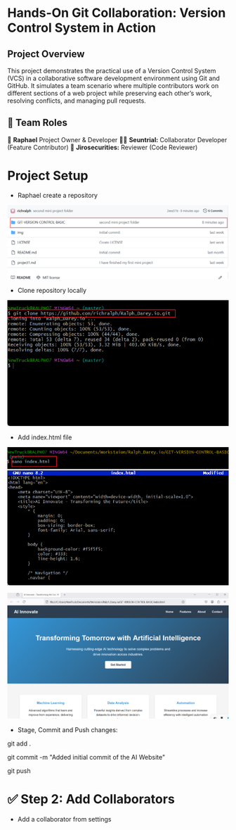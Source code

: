 # Hands-On Git Collaboration: Version Control System in Action

## Project Overview

This project demonstrates the practical use of a Version Control System (VCS) in a collaborative software development environment using Git and GitHub. It simulates a team scenario where multiple contributors work on different sections of a web project while preserving each other’s work, resolving conflicts, and managing pull requests.

## 👥 Team Roles

👤 **Raphael** Project Owner & Developer
👨‍💻 **Seuntrial:** Collaborator Developer (Feature Contributor)
👀 **Jirosecurities:** Reviewer (Code Reviewer)

# Project Setup
- Raphael create a repository

![new repository](./img/01.create-repo.png)
- Clone repository locally

![clone commad](./img/02.clone.png)

- Add index.html file

![index.html](./img/nano.png)
![hmtl](./img/html.png)

![web browser](./img/web-brower.png)

- Stage, Commit and Push changes:

git add .

git commit -m "Added initial commit of the AI Website"

git push

# ✅ Step 2: Add Collaborators

- Add a collaborator from settings




